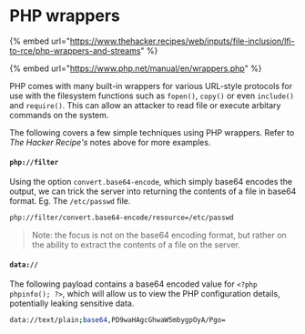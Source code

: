 # PHP wrappers

{% embed url="https://www.thehacker.recipes/web/inputs/file-inclusion/lfi-to-rce/php-wrappers-and-streams" %}

{% embed url="https://www.php.net/manual/en/wrappers.php" %}

PHP comes with many built-in wrappers for various URL-style protocols for use with the filesystem functions such as `fopen()`, `copy()` or even `include()` and `require()`. This can allow an attacker to read file or execute arbitary commands on the system.

The following covers a few simple techniques using PHP wrappers. Refer to _The Hacker Recipe's_ notes above for more examples.&#x20;

#### `php://filter`&#x20;

Using the option `convert.base64-encode`, which simply base64 encodes the output, we can trick the server into returning the contents of a file in base64 format. Eg. The `/etc/passwd` file.

```sh
php://filter/convert.base64-encode/resource=/etc/passwd
```

> Note: the focus is not on the base64 encoding format, but rather on the ability to extract the contents of a file on the server.

#### `data://`&#x20;

The following payload contains a base64 encoded value for `<?php phpinfo(); ?>`, which will allow us to view the PHP configuration details, potentially leaking sensitive data.&#x20;

```sh
data://text/plain;base64,PD9waHAgcGhwaW5mbygpOyA/Pgo=
```
